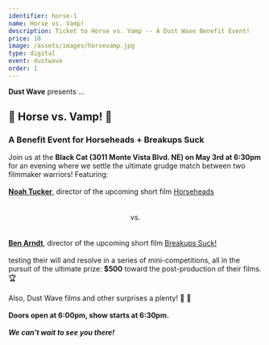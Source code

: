 ```yaml
---
identifier: horse-1
name: Horse vs. Vamp!
description: Ticket to Horse vs. Vamp -- A Dust Wave Benefit Event!
price: 10
image: /assets/images/horsevamp.jpg
type: digital
event: dustwave
order: 1
---
```

<strong>Dust Wave</strong> presents ...
<br>
<h2>🐴 Horse vs. Vamp! 🧛</h2>
<h3>A Benefit Event for Horseheads + Breakups Suck</h3>
Join us at the <strong>Black Cat (3011 Monte Vista Blvd. NE) on May 3rd at 6:30pm</strong> for an evening where we settle the ultimate grudge match between two filmmaker warriors! Featuring:
<br><br>
<a href="https://www.instagram.com/noahboatproductions" target="_blank"><strong>Noah Tucker</strong></a>, director of the upcoming short film <a href="https://www.instagram.com/horseheadsfilm" target="_blank">Horseheads</a>
<br><br><br>
<center>vs.</center>
<br><br>
<a href="https://www.instagram.com/ben_carndt_" target="_blank"><strong>Ben Arndt</strong></a>, director of the upcoming short film <a href="https://www.instagram.com/breakups_suck_film" target="_blank">Breakups Suck!</a><br><br>
testing their will and resolve in a series of mini-competitions, all in the pursuit of the ultimate prize: <strong>$500</strong> toward the post-production of their films. 🏆
<br><br>
Also, Dust Wave films and other surprises a plenty! 🎥 🎉
<br><br>
<strong>Doors open at 6:00pm, show starts at 6:30pm.</strong>
<br><br>
<strong><i>We can't wait to see you there!</i></strong>